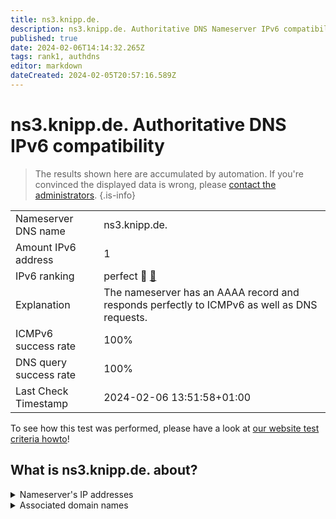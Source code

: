 ```yaml
---
title: ns3.knipp.de.
description: ns3.knipp.de. Authoritative DNS Nameserver IPv6 compatibility
published: true
date: 2024-02-06T14:14:32.265Z
tags: rank1, authdns
editor: markdown
dateCreated: 2024-02-05T20:57:16.589Z
---
```


# ns3.knipp.de. Authoritative DNS IPv6 compatibility

> The results shown here are accumulated by automation. If you're convinced the displayed data is wrong, please [contact the administrators](/howto/chat). 
{.is-info}




|   |   |
| - | - |
| Nameserver DNS name | ns3.knipp.de.
| Amount IPv6 address | 1
| IPv6 ranking | perfect :1st_place_medal: [🔗](/howto/ranking) |
| Explanation | The nameserver has an AAAA record and responds perfectly to ICMPv6 as well as DNS requests. |
| ICMPv6 success rate | 100%|
| DNS query success rate | 100% |
| Last Check Timestamp | 2024-02-06 13:51:58+01:00 |

To see how this test was performed, please have a look at [our website test criteria howto](/howto/testcriteria/authdns)!


## What is ns3.knipp.de. about?




<details>
<summary>Nameserver's IP addresses</summary>

2a01:5b0:31::3

</details>



<details>
<summary>Associated domain names</summary>

www.fresenius.com

</details>
